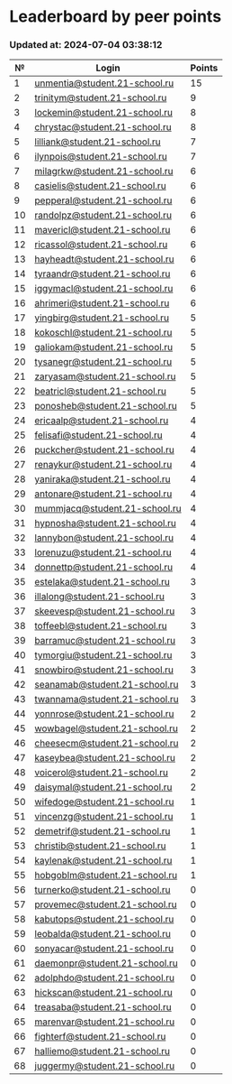# Leaderboard by peer points

### Updated at: 2024-07-04 03:38:12

| № | Login | Points |
|---|-------|--------|
|1|unmentia@student.21-school.ru|15|
|2|trinitym@student.21-school.ru|9|
|3|lockemin@student.21-school.ru|8|
|4|chrystac@student.21-school.ru|8|
|5|lilliank@student.21-school.ru|7|
|6|ilynpois@student.21-school.ru|7|
|7|milagrkw@student.21-school.ru|6|
|8|casielis@student.21-school.ru|6|
|9|pepperal@student.21-school.ru|6|
|10|randolpz@student.21-school.ru|6|
|11|mavericl@student.21-school.ru|6|
|12|ricassol@student.21-school.ru|6|
|13|hayheadt@student.21-school.ru|6|
|14|tyraandr@student.21-school.ru|6|
|15|iggymacl@student.21-school.ru|6|
|16|ahrimeri@student.21-school.ru|6|
|17|yingbirg@student.21-school.ru|5|
|18|kokoschl@student.21-school.ru|5|
|19|galiokam@student.21-school.ru|5|
|20|tysanegr@student.21-school.ru|5|
|21|zaryasam@student.21-school.ru|5|
|22|beatricl@student.21-school.ru|5|
|23|ponosheb@student.21-school.ru|5|
|24|ericaalp@student.21-school.ru|4|
|25|felisafi@student.21-school.ru|4|
|26|puckcher@student.21-school.ru|4|
|27|renaykur@student.21-school.ru|4|
|28|yaniraka@student.21-school.ru|4|
|29|antonare@student.21-school.ru|4|
|30|mummjacq@student.21-school.ru|4|
|31|hypnosha@student.21-school.ru|4|
|32|lannybon@student.21-school.ru|4|
|33|lorenuzu@student.21-school.ru|4|
|34|donnettp@student.21-school.ru|4|
|35|estelaka@student.21-school.ru|3|
|36|illalong@student.21-school.ru|3|
|37|skeevesp@student.21-school.ru|3|
|38|toffeebl@student.21-school.ru|3|
|39|barramuc@student.21-school.ru|3|
|40|tymorgiu@student.21-school.ru|3|
|41|snowbiro@student.21-school.ru|3|
|42|seanamab@student.21-school.ru|3|
|43|twannama@student.21-school.ru|3|
|44|yonnrose@student.21-school.ru|2|
|45|wowbagel@student.21-school.ru|2|
|46|cheesecm@student.21-school.ru|2|
|47|kaseybea@student.21-school.ru|2|
|48|voicerol@student.21-school.ru|2|
|49|daisymal@student.21-school.ru|2|
|50|wifedoge@student.21-school.ru|1|
|51|vincenzg@student.21-school.ru|1|
|52|demetrif@student.21-school.ru|1|
|53|christib@student.21-school.ru|1|
|54|kaylenak@student.21-school.ru|1|
|55|hobgoblm@student.21-school.ru|1|
|56|turnerko@student.21-school.ru|0|
|57|provemec@student.21-school.ru|0|
|58|kabutops@student.21-school.ru|0|
|59|leobalda@student.21-school.ru|0|
|60|sonyacar@student.21-school.ru|0|
|61|daemonpr@student.21-school.ru|0|
|62|adolphdo@student.21-school.ru|0|
|63|hickscan@student.21-school.ru|0|
|64|treasaba@student.21-school.ru|0|
|65|marenvar@student.21-school.ru|0|
|66|fighterf@student.21-school.ru|0|
|67|halliemo@student.21-school.ru|0|
|68|juggermy@student.21-school.ru|0|
